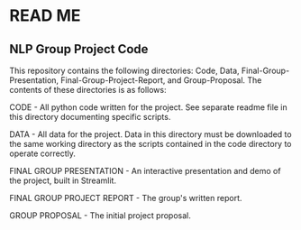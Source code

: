 # READ ME
## NLP Group Project Code

This repository contains the following directories: Code, Data, Final-Group-Presentation, Final-Group-Project-Report, and Group-Proposal. The contents of these directories is as follows:

CODE - All python code written for the project. See separate readme file in this directory documenting specific scripts.

DATA - All data for the project. Data in this directory must be downloaded to the same working directory as the scripts contained in the code directory to operate correctly.

FINAL GROUP PRESENTATION - An interactive presentation and demo of the project, built in Streamlit.

FINAL GROUP PROJECT REPORT - The group's written report.

GROUP PROPOSAL - The initial project proposal.
